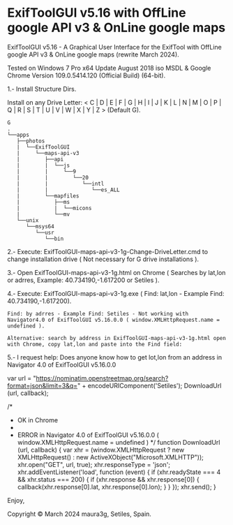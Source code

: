 # ExifToolGUI v5.16 with OffLine google API v3 & OnLine google maps
ExifToolGUI v5.16 - A Graphical User Interface for the ExifTool with OffLine google API v3 & OnLine google maps (rewrite March 2024).

Tested on Windows 7 Pro x64 Update August 2018 iso MSDL & Google Chrome Version 109.0.5414.120 (Official Build) (64-bit).

1.- Install Structure Dirs.

Install on any Drive Letter: < C | D | E | F | G | H | I | J | K | L | N | M | O | P | Q | R | S | T | U | V | W | X | Y | Z >  (Default G).
```
G
.
└──apps
   ├──photos
   |  └──ExifToolGUI
   |     └──maps-api-v3
   |        ├──api
   |        |  └──js
   |        |     └──9
   |        |        └──20
   |        |           └──intl
   |        |              └──es_ALL
   |        └──mapfiles
   |           ├──ms
   |           |  └──micons
   |           └──mv
   └──unix
      └──msys64
         └──usr
            └──bin
```

                
2.- Execute: ExifToolGUI-maps-api-v3-1g-Change-DriveLetter.cmd to change installation drive ( Not necessary for G drive installations ).

3.- Open ExifToolGUI-maps-api-v3-1g.html on Chrome ( Searches by lat,lon or adrres, Example: 40.734190,-1.617200 or Setiles ).

4.- Execute: ExifToolGUI-maps-api-v3-1g.exe ( Find: lat,lon - Example Find: 40.734190,-1.617200).

    Find: by adrres - Example Find: Setiles - Not working with Navigator4.0 of ExifToolGUI v5.16.0.0 ( window.XMLHttpRequest.name = undefined ).

    Alternative: search by address in ExifToolGUI-maps-api-v3-1g.html open with Chrome, copy lat,lon and paste into the Find field:

 5.- I request help: Does anyone know how to get lot,lon from an address in Navigator 4.0 of ExifToolGUI v5.16.0.0

 var url = "https://nominatim.openstreetmap.org/search?format=json&limit=3&q=" + encodeURIComponent('Setiles');
 DownloadUrl (url, callback);

 /*
  * OK in Chrome
  * 
  * ERROR in Navigator 4.0 of ExifToolGUI v5.16.0.0 ( window.XMLHttpRequest.name = undefined )
  */
 function DownloadUrl (url, callback) {
	var xhr = (window.XMLHttpRequest ? new XMLHttpRequest() : new ActiveXObject("Microsoft.XMLHTTP"));
	xhr.open("GET", url, true);
	xhr.responseType = 'json';
	xhr.addEventListener('load', function (event) {
		if (xhr.readyState === 4 && xhr.status === 200) {
		  if (xhr.response && xhr.response[0]) {
			  callback(xhr.response[0].lat, xhr.response[0].lon);
		  }
		}
	});
	xhr.send();
}

Enjoy,
 
Copyright © March 2024 maura3g, Setiles, Spain.                
